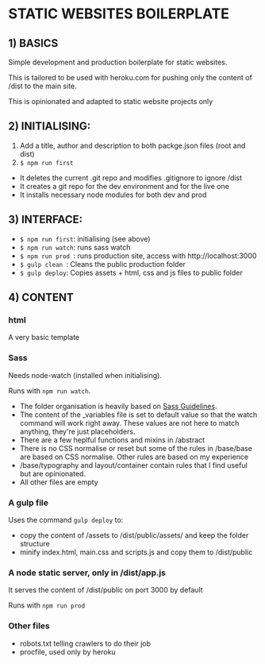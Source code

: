 
# STATIC WEBSITES BOILERPLATE

## 1) BASICS
Simple development and production boilerplate for static websites.

This is tailored to be used with heroku.com for pushing only the content of /dist to the main site.

This is opinionated and adapted to static website projects only



## 2) INITIALISING:

1. Add a title, author and description to both packge.json files (root and dist)
2. `$ npm run first`
- It deletes the current .git repo and modifies .gitignore to ignore /dist
- It creates a git repo for the dev environment and for the live one
- It installs necessary node modules for both dev and prod




## 3) INTERFACE:

- `$ npm run first`: initialising (see above)
- `$ npm run watch`: runs sass watch
- `$ npm run prod `: runs production site, access with http://localhost:3000
- `$ gulp clean `: Cleans the public production folder
- `$ gulp deploy`: Copies assets + html, css and js files to public folder



## 4) CONTENT

### html
A very basic template

### Sass
Needs node-watch (installed when initialising).

Runs with `npm run watch`.

- The folder organisation is heavily based on [Sass Guidelines](http://sass-guidelin.es/).
- The content of the _variables file is set to default value so that the watch command will work right away. These values are not here to match anything, they're just placeholders.
- There are a few heplful functions and mixins in /abstract
- There is no CSS normalise or reset but some of the rules in /base/base are based on CSS normalise. Other rules are based on my experience
- /base/typography and layout/container contain rules that I find useful but are opinionated.
- All other files are empty

### A gulp file
Uses the command `gulp deploy` to:
- copy the content of /assets to /dist/public/assets/ and keep the folder structure
- minify index.html, main.css and scripts.js and copy them to /dist/public

### A node static server, only in /dist/app.js
It serves the content of /dist/public on port 3000 by default

Runs with `npm run prod`

### Other files
- robots.txt telling crawlers to do their job
- procfile, used only by heroku
